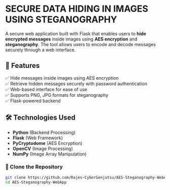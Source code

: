 # SECURE DATA HIDING IN IMAGES USING STEGANOGRAPHY

A secure web application built with Flask that enables users to **hide encrypted messages** inside images using **AES encryption** and **steganography**. The tool allows users to encode and decode messages securely through a web interface.  

## 🚀 Features  
✅ Hide messages inside images using AES encryption  
✅ Retrieve hidden messages securely with password authentication  
✅ Web-based interface for ease of use  
✅ Supports PNG, JPG formats for steganography  
✅ Flask-powered backend  

## 🛠️ Technologies Used  
- **Python** (Backend Processing)  
- **Flask** (Web Framework)  
- **PyCryptodome** (AES Encryption)  
- **OpenCV** (Image Processing)  
- **NumPy** (Image Array Manipulation)  


### 🔹 Clone the Repository  
```sh
git clone https://github.com/Rajes-CyberGenjutsu/AES-Steganography-WebApp.git
cd AES-Steganography-WebApp
